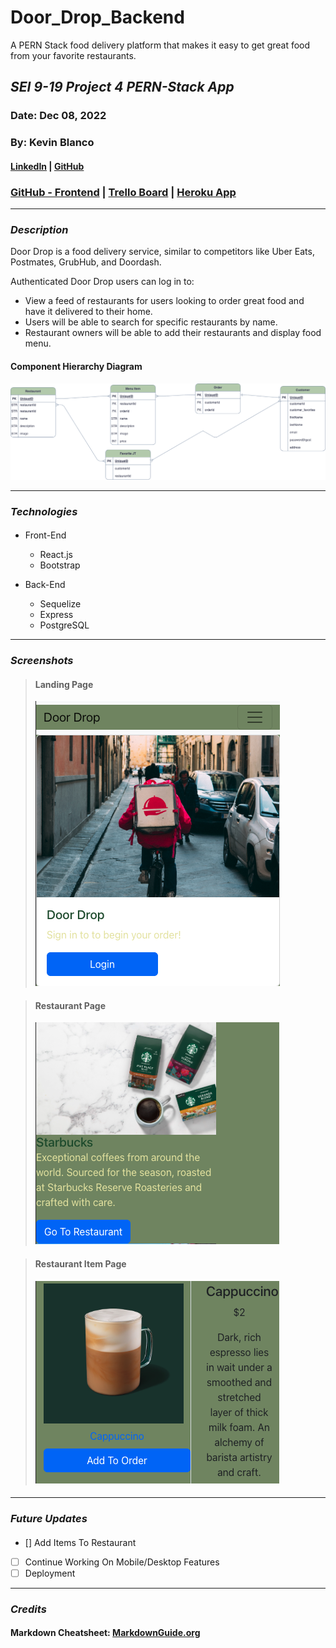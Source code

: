 # Door_Drop_Backend

A PERN Stack food delivery platform that makes it easy to get great food from your favorite restaurants.

## _SEI 9-19 Project 4 PERN-Stack App_

### Date: Dec 08, 2022

### By: Kevin Blanco

#### [LinkedIn](https://www.linkedin.com/in/kevinjblanco/) | [GitHub](https://github.com/greensharpie)

### [GitHub - Frontend](https://github.com/greensharpie/Door_Drop_Frontend) | [Trello Board](https://trello.com/b/xrNp2Go1/door-drop#) | [Heroku App](TBD)

---

### **_Description_**

Door Drop is a food delivery service, similar to competitors like Uber Eats, Postmates, GrubHub, and Doordash.

Authenticated Door Drop users can log in to:

- View a feed of restaurants for users looking to order great food and have it delivered to their home.
- Users will be able to search for specific restaurants by name.
- Restaurant owners will be able to add their restaurants and display food menu.

#### Component Hierarchy Diagram

![image](Pictures/ERD.png)

---

### **_Technologies_**

####

- Front-End

  - React.js
  - Bootstrap

- Back-End

  - Sequelize
  - Express
  - PostgreSQL

---

### **_Screenshots_**

> #### **Landing Page**
>
> ![image](Pictures/LandingPage.png)

> #### **Restaurant Page**
>
> ![image](Pictures/RestPage.png)

> #### **Restaurant Item Page**
>
> ![image](Pictures/ItemPage.png)

####

---

### **_Future Updates_**

####

- [] Add Items To Restaurant
- [ ] Continue Working On Mobile/Desktop Features
- [ ] Deployment

---

### **_Credits_**

####

#### Markdown Cheatsheet: [MarkdownGuide.org](https://www.markdownguide.org/cheat-sheet/)
